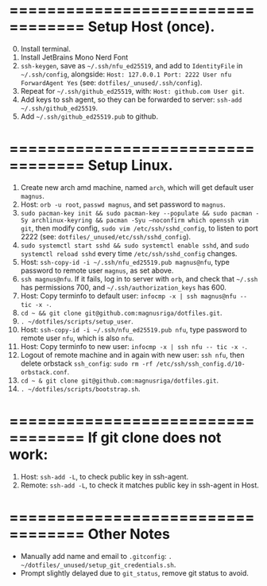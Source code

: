 ==================================
Setup Host (once).
==================================
0. Install terminal.
1. Install JetBrains Mono Nerd Font
2. `ssh-keygen`, save as `~/.ssh/nfu_ed25519`, and add to `IdentityFile` in `~/.ssh/config`, alongside: `Host: 127.0.0.1 Port: 2222 User nfu ForwardAgent Yes` (see: `dotfiles/_unused/.ssh/config`).
3. Repeat for `~/.ssh/github_ed25519`, with:  `Host: github.com User git`.
4. Add keys to ssh agent, so they can be forwarded to server: `ssh-add ~/.ssh/github_ed25519`.
5. Add `~/.ssh/github_ed25519.pub` to github.

==================================
Setup Linux.
==================================
01. Create new arch amd machine, named `arch`, which will get default user `magnus`.
02. Host: `orb -u root`, `passwd magnus`, and set password to `magnus`.
03. `sudo pacman-key init && sudo pacman-key --populate && sudo pacman -Sy archlinux-keyring && pacman -Syu —noconfirm which openssh vim git`, then modify config, `sudo vim /etc/ssh/sshd_config`, to listen to port 2222 (see: `dotfiles/_unused/etc/ssh/sshd_config`).
04. `sudo systemctl start sshd && sudo systemctl enable sshd`, and `sudo systemctl reload sshd` every time `/etc/ssh/sshd_config` changes.
05. Host: `ssh-copy-id -i ~/.ssh/nfu_ed25519.pub magnus@nfu`, type password to remote user `magnus`, as set above.
06. `ssh magnus@nfu`. If it fails, log in to server with `orb`, and check that `~/.ssh` has permissions 700, and `~/.ssh/authorization_keys` has 600.
07. Host: Copy terminfo to default user: `infocmp -x | ssh magnus@nfu -- tic -x -`.
08. `cd ~ && git clone git@github.com:magnusriga/dotfiles.git`.
09. `. ~/dotfiles/scripts/setup_user`.
10. Host: `ssh-copy-id -i ~/.ssh/nfu_ed25519.pub nfu`, type password to remote user `nfu`, which is also `nfu`.
11. Host: Copy terminfo to new user: `infocmp -x | ssh nfu -- tic -x -`.
12. Logout of remote machine and in again with new user: `ssh nfu`, then delete orbstack `ssh_config`: `sudo rm -rf /etc/ssh/ssh_config.d/10-orbstack.conf`.
14.  `cd ~ & git clone git@github.com:magnusriga/dotfiles.git`.
14. `. ~/dotfiles/scripts/bootstrap.sh`.

==================================
If git clone does not work:
==================================
1. Host: `ssh-add -L`, to check public key in ssh-agent.
2. Remote: `ssh-add -L`, to check it matches public key in ssh-agent in Host.

==================================
Other Notes
==================================
- Manually add name and email to `.gitconfig`: `. ~/dotfiles/_unused/setup_git_credentials.sh`.
- Prompt slightly delayed due to `git_status`, remove git status to avoid.